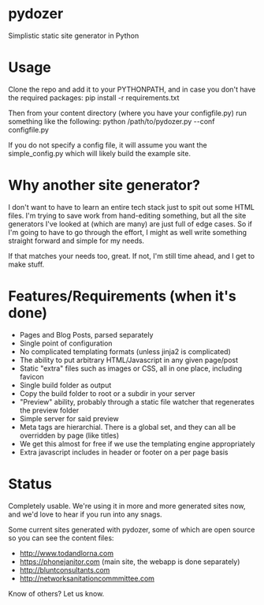 # pydozer
Simplistic static site generator in Python

# Usage
Clone the repo and add it to your PYTHONPATH, and in case you don't have the required packages:
 pip install -r requirements.txt

Then from your content directory (where you have your configfile.py) run something like the following:
 python /path/to/pydozer.py --conf configfile.py

If you do not specify a config file, it will assume you want the simple_config.py which will likely build the example site. 

# Why another site generator?
I don't want to have to learn an entire tech stack just to spit out some HTML files.  I'm trying to save work from hand-editing something, but all the site generators I've looked at (which are many) are just full of edge cases.  So if I'm going to have to go through the effort, I might as well write something straight forward and simple for my needs.

If that matches your needs too, great.  If not, I'm still time ahead, and I get to make stuff.

# Features/Requirements (when it's done)
- Pages and Blog Posts, parsed separately
- Single point of configuration
- No complicated templating formats (unless jinja2 is complicated)
- The ability to put arbitrary HTML/Javascript in any given page/post
- Static "extra" files such as images or CSS, all in one place, including favicon
- Single build folder as output
- Copy the build folder to root or a subdir in your server
- "Preview" ability, probably through a static file watcher that regenerates the preview folder
- Simple server for said preview
- Meta tags are hierarchial.  There is a global set, and they can all be overridden by page (like titles)
 - We get this almost for free if we use the templating engine appropriately
- Extra javascript includes in header or footer on a per page basis

# Status
Completely usable.  We're using it in more and more generated sites now, and we'd love to hear if you run into any snags.

Some current sites generated with pydozer, some of which are open source so you can see the content files:
- http://www.todandlorna.com
- https://phonejanitor.com (main site, the webapp is done separately)
- http://bluntconsultants.com
- http://networksanitationcommmittee.com

Know of others? Let us know.
